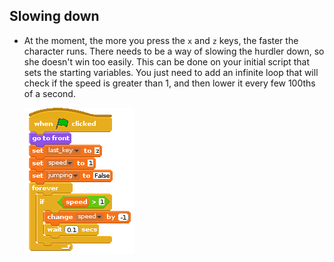 ## Slowing down

- At the moment, the more you press the `x` and `z` keys, the faster the character runs. There needs to be a way of slowing the hurdler down, so she doesn't win too easily. This can be done on your initial script that sets the starting variables. You just need to add an infinite loop that will check if the speed is greater than 1, and then lower it every few 100ths of a second.

	<!--
	when green flag clicked
	set [last_key v] to [z]
	set [speed v] to [0]
	set [jumping v] to [False]
	forever
	if <(speed) > [-1]>
	change [speed v] by [1]
	wait [0.5] secs
	-->
	
	![script](images/greenflag4.png)

